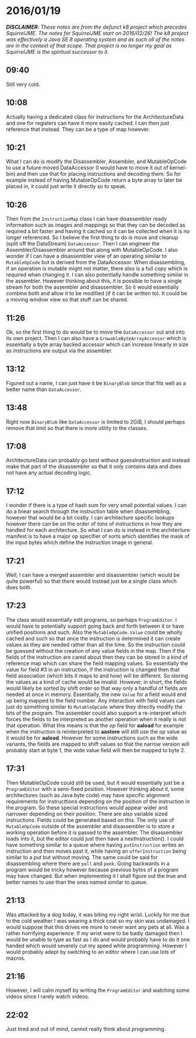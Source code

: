 # 2016/01/19

***DISCLAIMER***: _These notes are from the defunct k8 project which_
_precedes SquirrelJME. The notes for SquirrelJME start on 2016/02/26!_
_The k8 project was effectively a Java SE 8 operating system and as such_
_all of the notes are in the context of that scope. That project is no_
_longer my goal as SquirrelJME is the spiritual successor to it._

## 09:40

Still very cold.

## 10:08

Actually having a dedicated class for instructions for the ArchitectureData
and one for registers can have it more easily cached. I can then just reference
that instead. They can be a type of map however.

## 10:21

What I can do is modify the Disassembler, Assembler, and MutableOpCode to use
a future moved DataAccessor (I would have to move it out of kernel-bin) and
then use that for placing instructions and decoding them. So for example
instead of having MutableOpCode return a byte array to later be placed in, it
could just write it directly so to speak.

## 10:26

Then from the `InstructionMap` class I can have disassembler ready information
such as images and mappings so that they can be decoded as required a bit
faster and having it cached so it can be collected when it is no longer
referenced. So I believe the first thing to do is move and cleanup (split off
the DataStream) `DataAccessor`. Then I can engineer the Assembler/Disassembler
around that along with MutableOpCode. I also wonder if I can have a
disassembler view of an operating similar to `MutableOpCode` but is derived
from the DataAccessor. When disassembling, if an operation is mutable might
not matter, there also is a full copy which is required when changing it. I
can also potentially handle something similar in the assembler. However
thinking about this, it is possible to have a single stream for both the
assembler and disassembler. So it would essentially combine both and allow it
to be modified (if it can be written to). It could be a moving window view so
that stuff can be shared.

## 11:26

Ok, so the first thing to do would be to move the `DataAccessor` out and into
its own project. Then I can also have a `GrowableByteArrayAccessor` which is
essentially a byte array backed accessor which can increase linearly in size
as instructions are output via the assembler.

## 13:12

Figured out a name, I can just have it be `BinaryBlob` since that fits well
as a better name than `DataAccessor`.

## 13:48

Right now `BinaryBlob` like `DataAccessor` is limited to 2GiB, I should perhaps
remove that limit so that there is more utility to the classes.

## 17:08

ArchitectureData can probably go best without guessInstruction and instead make
that part of the disassembler so that it only contains data and does not have
any actual decoding logic.

## 17:12

I wonder if there is a type of hash sum for very small potential values. I can
do a linear search through the instruction table when disassembling, however
that would be a bit costly. I can architecture specific lookups however there
can be on the order of tons of instructions in how they are handled for each
architecture. So what I can do is instead in the architecture manifest is to
have a major op specifier of sorts which identifies the mask of the input
bytes which define the instruction image in general.

## 17:21

Well, I can have a merged assembler and disassembler (which would be quite
powerful) so that there would instead just be a single class which does both.

## 17:23

The class would essentially edit programs, so perhaps `ProgramEditor`. I would
have to potentially support going back and forth between it or have unified
positions and such. Also the `MutableOpCode.Value` could be wholly cached and
such so that once the instruction is determined it can create values as they
are needed rather than all the time. So the instruction could be guessed
without the creation of any value fields in the map. Then if the fields of
the instruction are cared about then they can be stored in a kind of reference
map which can share the field mapping values. So essentially the value for
field #3 in an instruction, if the instruction is changed then that field
association (which bits it maps to and how) will be different. So storing the
values as a kind of cache would be invalid. However, in short, the fields
would likely be sorted by shift order so that way only a handful of fields are
needed at once in memory. Essentially, the new `Value` for a field would end
up being mapped to the field number. Any interaction with field values can
just do something similar to `MutableOpCode` where they directly modify the
bits of the program. The assembler could also support a re-interpret which
forces the fields to be interpreted as another operation when it really is not
that operation. What this means is that the _op_ field for **aaload** for
example when the instruction is reinterpreted to **aastore** will still use the
_op_ value as it would be for **aaload**. However for some instructions such
as the wide variants, the fields are mapped to shift values so that the narrow
version will probably start at byte 1, the wide value field will then be mapped
to byte 2.

## 17:31

Then MutableOpCode could still be used, but it would essentially just be a
`ProgramEditor` with a semi-fixed position. However thinking about it, some
architectures (such as Java byte code) may have specific alignment requirements
for instructtions depending on the position of the instruction in the program.
So these special instructions would appear wider and narrower depending on
their position. There are also variable sized instructions. Fields could be
generated based on this. The only use of `MutableOpCode` outside of the
assembler and disassembler is to store a working operation before it is passed
to the assembler. The disassembler loads into it, but the editor could just
then have a nextInstruction(). I could have something similar to a queue where
having `putInstruction` writes an instruction and then moves past it, while
having an `offerInstruction` being similar to a put but without moving. The
same could be said for disassembling where there are `poll` and `peek`.
Going backwards in a program would be tricky however because previous bytes of
a program may have changed. But when implementing it I shall figure out the
true and better names to use than the ones named similar to queue.

## 21:13

Was attacked by a dog today, it was biting my right wrist. Luckily for me due
to the cold weather I was wearing a thick coat so my skin was undamaged. I
would suppose that this drives me more to never want any pets at all. Was a
rather horrifying experience. If my wrist were to be badly damaged then I
would be unable to type as fast as I do and would probably have to do it one
handed which would severely cut my speed while programming. However I would
probably adept by switching to an editor where I can use lots of macros.

## 21:16

However, I will calm myself by writing the `ProgramEditor` and watching some
videos since I rarely watch videos.

## 22:02

Just tired and out of mind, cannot really think about programming.

